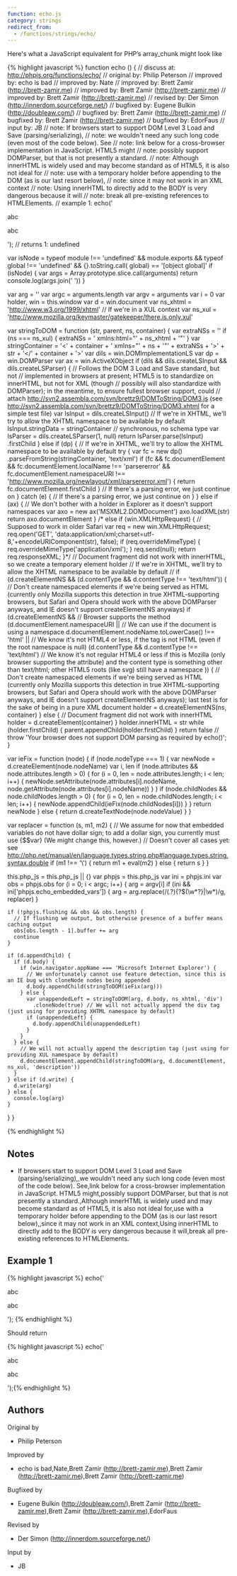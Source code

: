```yaml
---
function: echo.js
category: strings
redirect_from:
  - /functions/strings/echo/
---
```


<!-- WARNING! This file is auto generated by `npm run web:inject`, do not edit by hand -->

Here's what a JavaScript equivalent for PHP’s array_chunk might look like

{% highlight javascript %}
function echo () {
  //  discuss at: http://phpjs.org/functions/echo/
  // original by: Philip Peterson
  // improved by: echo is bad
  // improved by: Nate
  // improved by: Brett Zamir (http://brett-zamir.me)
  // improved by: Brett Zamir (http://brett-zamir.me)
  // improved by: Brett Zamir (http://brett-zamir.me)
  //  revised by: Der Simon (http://innerdom.sourceforge.net/)
  // bugfixed by: Eugene Bulkin (http://doubleaw.com/)
  // bugfixed by: Brett Zamir (http://brett-zamir.me)
  // bugfixed by: Brett Zamir (http://brett-zamir.me)
  // bugfixed by: EdorFaus
  //    input by: JB
  //        note: If browsers start to support DOM Level 3 Load and Save (parsing/serializing),
  //        note: we wouldn't need any such long code (even most of the code below). See
  //        note: link below for a cross-browser implementation in JavaScript. HTML5 might
  //        note: possibly support DOMParser, but that is not presently a standard.
  //        note: Although innerHTML is widely used and may become standard as of HTML5, it is also not ideal for
  //        note: use with a temporary holder before appending to the DOM (as is our last resort below),
  //        note: since it may not work in an XML context
  //        note: Using innerHTML to directly add to the BODY is very dangerous because it will
  //        note: break all pre-existing references to HTMLElements.
  //   example 1: echo('<div><p>abc</p><p>abc</p></div>');
  //   returns 1: undefined

  var isNode = typeof module !== 'undefined' && module.exports && typeof global !== 'undefined' && {}.toString.call(
    global) == '[object global]'
  if (isNode) {
    var args = Array.prototype.slice.call(arguments)
    return console.log(args.join(' '))
  }

  var arg = ''
  var argc = arguments.length
  var argv = arguments
  var i = 0
  var holder, win = this.window
  var d = win.document
  var ns_xhtml = 'http://www.w3.org/1999/xhtml'
  // If we're in a XUL context
  var ns_xul = 'http://www.mozilla.org/keymaster/gatekeeper/there.is.only.xul'

  var stringToDOM = function (str, parent, ns, container) {
    var extraNSs = ''
    if (ns === ns_xul) {
      extraNSs = ' xmlns:html="' + ns_xhtml + '"'
    }
    var stringContainer = '<' + container + ' xmlns="' + ns + '"' + extraNSs + '>' + str + '</' + container + '>'
    var dils = win.DOMImplementationLS
    var dp = win.DOMParser
    var ax = win.ActiveXObject
    if (dils && dils.createLSInput && dils.createLSParser) {
      // Follows the DOM 3 Load and Save standard, but not
      // implemented in browsers at present; HTML5 is to standardize on innerHTML, but not for XML (though
      // possibly will also standardize with DOMParser); in the meantime, to ensure fullest browser support, could
      // attach http://svn2.assembla.com/svn/brettz9/DOMToString/DOM3.js (see http://svn2.assembla.com/svn/brettz9/DOMToString/DOM3.xhtml for a simple test file)
      var lsInput = dils.createLSInput()
      // If we're in XHTML, we'll try to allow the XHTML namespace to be available by default
      lsInput.stringData = stringContainer
      // synchronous, no schema type
      var lsParser = dils.createLSParser(1, null)
      return lsParser.parse(lsInput)
        .firstChild
    } else if (dp) {
      // If we're in XHTML, we'll try to allow the XHTML namespace to be available by default
      try {
        var fc = new dp()
          .parseFromString(stringContainer, 'text/xml')
        if (fc && fc.documentElement && fc.documentElement.localName !== 'parsererror' && fc.documentElement.namespaceURI !==
          'http://www.mozilla.org/newlayout/xml/parsererror.xml') {
          return fc.documentElement.firstChild
        }
        // If there's a parsing error, we just continue on
      } catch (e) {
        // If there's a parsing error, we just continue on
      }
    } else if (ax) {
      // We don't bother with a holder in Explorer as it doesn't support namespaces
      var axo = new ax('MSXML2.DOMDocument')
      axo.loadXML(str)
      return axo.documentElement
    }
    /* else if (win.XMLHttpRequest) {
     // Supposed to work in older Safari
      var req = new win.XMLHttpRequest;
      req.open('GET', 'data:application/xml;charset=utf-8,'+encodeURIComponent(str), false);
      if (req.overrideMimeType) {
        req.overrideMimeType('application/xml');
      }
      req.send(null);
      return req.responseXML;
    }*/
    // Document fragment did not work with innerHTML, so we create a temporary element holder
    // If we're in XHTML, we'll try to allow the XHTML namespace to be available by default
    // if (d.createElementNS && (d.contentType && d.contentType !== 'text/html')) {
    // Don't create namespaced elements if we're being served as HTML (currently only Mozilla supports this detection in true XHTML-supporting browsers, but Safari and Opera should work with the above DOMParser anyways, and IE doesn't support createElementNS anyways)
    if (d.createElementNS && // Browser supports the method
      (d.documentElement.namespaceURI || // We can use if the document is using a namespace
        d.documentElement.nodeName.toLowerCase() !== 'html' || // We know it's not HTML4 or less, if the tag is not HTML (even if the root namespace is null)
        (d.contentType && d.contentType !== 'text/html') // We know it's not regular HTML4 or less if this is Mozilla (only browser supporting the attribute) and the content type is something other than text/html; other HTML5 roots (like svg) still have a namespace
      )) {
      // Don't create namespaced elements if we're being served as HTML (currently only Mozilla supports this detection in true XHTML-supporting browsers, but Safari and Opera should work with the above DOMParser anyways, and IE doesn't support createElementNS anyways); last test is for the sake of being in a pure XML document
      holder = d.createElementNS(ns, container)
    } else {
      // Document fragment did not work with innerHTML
      holder = d.createElement(container)
    }
    holder.innerHTML = str
    while (holder.firstChild) {
      parent.appendChild(holder.firstChild)
    }
    return false
    // throw 'Your browser does not support DOM parsing as required by echo()';
  }

  var ieFix = function (node) {
    if (node.nodeType === 1) {
      var newNode = d.createElement(node.nodeName)
      var i, len
      if (node.attributes && node.attributes.length > 0) {
        for (i = 0, len = node.attributes.length; i < len; i++) {
          newNode.setAttribute(node.attributes[i].nodeName, node.getAttribute(node.attributes[i].nodeName))
        }
      }
      if (node.childNodes && node.childNodes.length > 0) {
        for (i = 0, len = node.childNodes.length; i < len; i++) {
          newNode.appendChild(ieFix(node.childNodes[i]))
        }
      }
      return newNode
    } else {
      return d.createTextNode(node.nodeValue)
    }
  }

  var replacer = function (s, m1, m2) {
    // We assume for now that embedded variables do not have dollar sign; to add a dollar sign, you currently must use {$$var} (We might change this, however.)
    // Doesn't cover all cases yet: see http://php.net/manual/en/language.types.string.php#language.types.string.syntax.double
    if (m1 !== '\\') {
      return m1 + eval(m2)
    } else {
      return s
    }
  }

  this.php_js = this.php_js || {}
  var phpjs = this.php_js
  var ini = phpjs.ini
  var obs = phpjs.obs
  for (i = 0; i < argc; i++) {
    arg = argv[i]
    if (ini && ini['phpjs.echo_embedded_vars']) {
      arg = arg.replace(/(.?)\{?\$(\w*?\}|\w*)/g, replacer)
    }

    if (!phpjs.flushing && obs && obs.length) {
      // If flushing we output, but otherwise presence of a buffer means caching output
      obs[obs.length - 1].buffer += arg
      continue
    }

    if (d.appendChild) {
      if (d.body) {
        if (win.navigator.appName === 'Microsoft Internet Explorer') {
          // We unfortunately cannot use feature detection, since this is an IE bug with cloneNode nodes being appended
          d.body.appendChild(stringToDOM(ieFix(arg)))
        } else {
          var unappendedLeft = stringToDOM(arg, d.body, ns_xhtml, 'div')
            .cloneNode(true) // We will not actually append the div tag (just using for providing XHTML namespace by default)
          if (unappendedLeft) {
            d.body.appendChild(unappendedLeft)
          }
        }
      } else {
        // We will not actually append the description tag (just using for providing XUL namespace by default)
        d.documentElement.appendChild(stringToDOM(arg, d.documentElement, ns_xul, 'description'))
      }
    } else if (d.write) {
      d.write(arg)
    } else {
      console.log(arg)
    }
  }
}

{% endhighlight %}

## Notes
- If browsers start to support DOM Level 3 Load and Save (parsing/serializing),,we wouldn't need any such long code (even most of the code below). See,link below for a cross-browser implementation in JavaScript. HTML5 might,possibly support DOMParser, but that is not presently a standard.,Although innerHTML is widely used and may become standard as of HTML5, it is also not ideal for,use with a temporary holder before appending to the DOM (as is our last resort below),,since it may not work in an XML context,Using innerHTML to directly add to the BODY is very dangerous because it will,break all pre-existing references to HTMLElements.

## Example 1

{% highlight javascript %}
echo('<div><p>abc</p><p>abc</p></div>');
{% endhighlight %}

Should return

{% highlight javascript %}
echo('<div><p>abc</p><p>abc</p></div>');{% endhighlight %}


## Authors


Original by

- Philip Peterson


Improved by

- echo is bad,Nate,Brett Zamir (http://brett-zamir.me),Brett Zamir (http://brett-zamir.me),Brett Zamir (http://brett-zamir.me)


Bugfixed by

- Eugene Bulkin (http://doubleaw.com/),Brett Zamir (http://brett-zamir.me),Brett Zamir (http://brett-zamir.me),EdorFaus


Revised by

- Der Simon (http://innerdom.sourceforge.net/)


Input by

- JB

